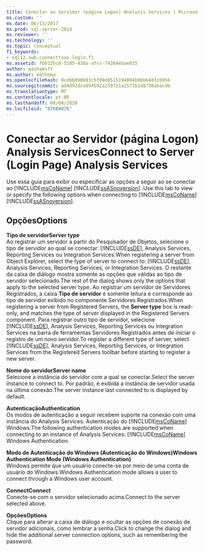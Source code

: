 ```yaml
---
title: Conectar ao Servidor (página Logon) Analysis Services | Microsoft Docs
ms.custom: ''
ms.date: 06/13/2017
ms.prod: sql-server-2014
ms.reviewer: ''
ms.technology: ''
ms.topic: conceptual
f1_keywords:
- sql12.swb.connecttoas.login.f1
ms.assetid: fb012bc8-5105-438a-afcc-74264ebae035
author: mashamsft
ms.author: mathoma
ms.openlocfilehash: 0cdbb890693c6f00d8515194804b96b6483cb956
ms.sourcegitcommit: ad4d92dce894592a259721a1571b1d8736abacdb
ms.translationtype: MT
ms.contentlocale: pt-BR
ms.lasthandoff: 08/04/2020
ms.locfileid: "87684876"
---
```

# <a name="connect-to-server-login-page-analysis-services"></a><span data-ttu-id="c5d37-102">Conectar ao Servidor (página Logon) Analysis Services</span><span class="sxs-lookup"><span data-stu-id="c5d37-102">Connect to Server (Login Page) Analysis Services</span></span>
  <span data-ttu-id="c5d37-103">Use essa guia para exibir ou especificar as opções a seguir ao se conectar ao [!INCLUDE[msCoName](../includes/msconame-md.md)] [!INCLUDE[ssASnoversion](../includes/ssasnoversion-md.md)] .</span><span class="sxs-lookup"><span data-stu-id="c5d37-103">Use this tab to view or specify the following options when connecting to [!INCLUDE[msCoName](../includes/msconame-md.md)] [!INCLUDE[ssASnoversion](../includes/ssasnoversion-md.md)].</span></span>  
  
## <a name="options"></a><span data-ttu-id="c5d37-104">Opções</span><span class="sxs-lookup"><span data-stu-id="c5d37-104">Options</span></span>  
 <span data-ttu-id="c5d37-105">**Tipo de servidor**</span><span class="sxs-lookup"><span data-stu-id="c5d37-105">**Server type**</span></span>  
 <span data-ttu-id="c5d37-106">Ao registrar um servidor a partir do Pesquisador de Objetos, selecione o tipo de servidor ao qual se conectar: [!INCLUDE[ssDE](../includes/ssde-md.md)], Analysis Services, Reporting Services ou Integration Services.</span><span class="sxs-lookup"><span data-stu-id="c5d37-106">When registering a server from Object Explorer, select the type of server to connect to: [!INCLUDE[ssDE](../includes/ssde-md.md)], Analysis Services, Reporting Services, or Integration Services.</span></span> <span data-ttu-id="c5d37-107">O restante da caixa de diálogo mostra somente as opções que válidas ao tipo de servidor selecionado.</span><span class="sxs-lookup"><span data-stu-id="c5d37-107">The rest of the dialog shows only the options that apply to the selected server type.</span></span> <span data-ttu-id="c5d37-108">Ao registrar um servidor de Servidores Registrados, a caixa **Tipo de servidor** é somente leitura e corresponde ao tipo de servidor exibido no componente Servidores Registrados.</span><span class="sxs-lookup"><span data-stu-id="c5d37-108">When registering a server from Registered Servers, the **Server type** box is read-only, and matches the type of server displayed in the Registered Servers component.</span></span> <span data-ttu-id="c5d37-109">Para registrar outro tipo de servidor, selecione [!INCLUDE[ssDE](../includes/ssde-md.md)], Analysis Services, Reporting Services ou Integration Services na barra de ferramentas Servidores Registrados antes de iniciar o registro de um novo servidor.</span><span class="sxs-lookup"><span data-stu-id="c5d37-109">To register a different type of server, select [!INCLUDE[ssDE](../includes/ssde-md.md)], Analysis Services, Reporting Services, or Integration Services from the Registered Servers toolbar before starting to register a new server.</span></span>  
  
 <span data-ttu-id="c5d37-110">**Nome do servidor**</span><span class="sxs-lookup"><span data-stu-id="c5d37-110">**Server name**</span></span>  
 <span data-ttu-id="c5d37-111">Selecione a instância do servidor com a qual se conectar.</span><span class="sxs-lookup"><span data-stu-id="c5d37-111">Select the server instance to connect to.</span></span> <span data-ttu-id="c5d37-112">Por padrão, é exibida a instância de servidor usada na última conexão.</span><span class="sxs-lookup"><span data-stu-id="c5d37-112">The server instance last connected to is displayed by default.</span></span>  
  
 <span data-ttu-id="c5d37-113">**Autenticação**</span><span class="sxs-lookup"><span data-stu-id="c5d37-113">**Authentication**</span></span>  
 <span data-ttu-id="c5d37-114">Os modos de autenticação a seguir recebem suporte na conexão com uma instância do Analysis Services: Autenticação do [!INCLUDE[msCoName](../includes/msconame-md.md)] Windows.</span><span class="sxs-lookup"><span data-stu-id="c5d37-114">The following authentication modes are supported when connecting to an instance of Analysis Services: [!INCLUDE[msCoName](../includes/msconame-md.md)] Windows Authentication.</span></span>  
  
 <span data-ttu-id="c5d37-115">**Modo de Autenticação do Windows (Autenticação do Windows)**</span><span class="sxs-lookup"><span data-stu-id="c5d37-115">**Windows Authentication Mode (Windows Authentication)**</span></span>  
 <span data-ttu-id="c5d37-116">Windows permite que um usuário conecte-se por meio de uma conta de usuário do Windows.</span><span class="sxs-lookup"><span data-stu-id="c5d37-116">Windows Authentication mode allows a user to connect through a Windows user account.</span></span>  
  
 <span data-ttu-id="c5d37-117">**Connect**</span><span class="sxs-lookup"><span data-stu-id="c5d37-117">**Connect**</span></span>  
 <span data-ttu-id="c5d37-118">Conecte-se com o servidor selecionado acima.</span><span class="sxs-lookup"><span data-stu-id="c5d37-118">Connect to the server selected above.</span></span>  
  
 <span data-ttu-id="c5d37-119">**Opções**</span><span class="sxs-lookup"><span data-stu-id="c5d37-119">**Options**</span></span>  
 <span data-ttu-id="c5d37-120">Clique para alterar a caixa de diálogo e ocultar as opções de conexão de servidor adicionais, como lembrar a senha.</span><span class="sxs-lookup"><span data-stu-id="c5d37-120">Click to change the dialog and hide the additional server connection options, such as remembering the password.</span></span>  
  
  
